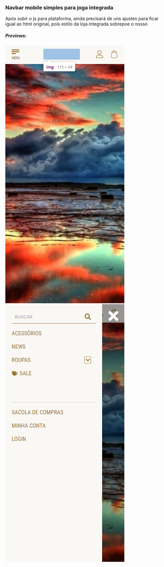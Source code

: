 ### Navbar mobile simples para joga integrada

Após subir o js para plataforma, ainda precisará de uns ajustes para ficar igual ao html original, pois estilo da loja integrada sobrepoe o nosso

##### Previews:
![](https://raw.githubusercontent.com/tsalesproductions/menu-mobile-loja-integrada/main/02.png)
![](https://raw.githubusercontent.com/tsalesproductions/menu-mobile-loja-integrada/main/01.png)

